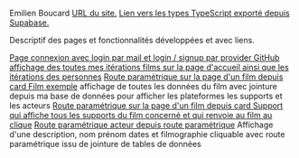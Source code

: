 Emilien Boucard
[URL du site.](https://65f9470da416970008de3dd6--sae-401-emilbou.netlify.app/)
[Lien vers les types TypeScript exporté depuis Supabase.](src\types.ts)

Descriptif des pages et fonctionnalités développées et avec liens.

[Page connexion avec login par mail et login / signup par provider GitHub](http://sae401.eboucard.fr/login)
[affichage des toutes mes itérations films sur la page d'accueil ainsi que les itérations des personnes](http://sae401.eboucard.fr/)
[Route paramétrique sur la page d'un film depuis card Film exemple](http://sae401.eboucard.fr/film/3)
affichage de toutes les données du film avec jointure depuis ma base de données pour afficher les plateformes les supports et les acteurs
[Route paramétrique sur la page d'un film depuis card Support qui affiche tous les supports du film concerné et qui renvoie au film au clique](http://localhost:5173/support/3)
[Route paramétrique acteur depuis route paramétrique](https://sae401.eboucard.fr/personne/3)
Affichage d'une description, nom prénom dates et filmographie cliquable avec route paramétrique issu de jointure de tables de données
